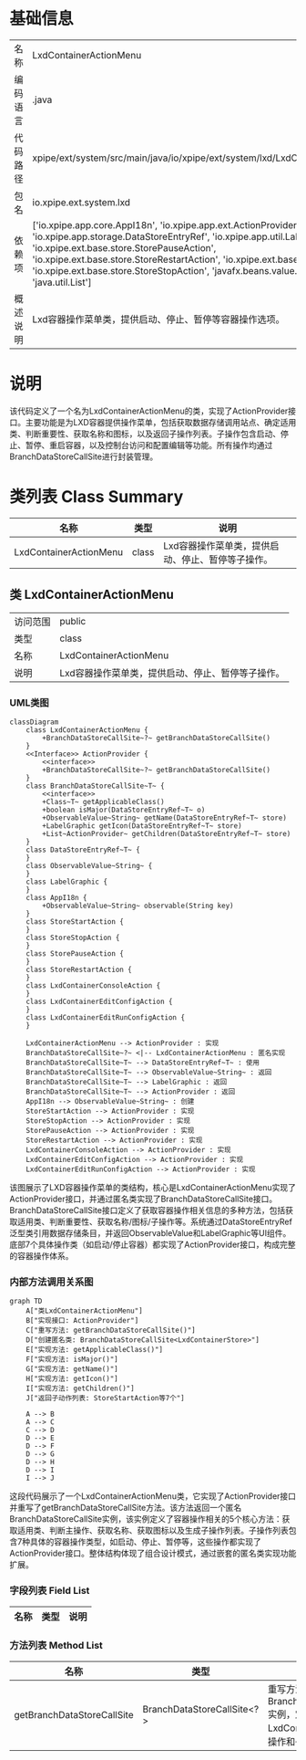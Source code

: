 # 基础信息

|      |      |
|------|------|
| 名称 | LxdContainerActionMenu |
| 编码语言 | .java |
| 代码路径 | xpipe/ext/system/src/main/java/io/xpipe/ext/system/lxd/LxdContainerActionMenu.java |
| 包名 | io.xpipe.ext.system.lxd |
| 依赖项 | ['io.xpipe.app.core.AppI18n', 'io.xpipe.app.ext.ActionProvider', 'io.xpipe.app.storage.DataStoreEntryRef', 'io.xpipe.app.util.LabelGraphic', 'io.xpipe.ext.base.store.StorePauseAction', 'io.xpipe.ext.base.store.StoreRestartAction', 'io.xpipe.ext.base.store.StoreStartAction', 'io.xpipe.ext.base.store.StoreStopAction', 'javafx.beans.value.ObservableValue', 'java.util.List'] |
| 概述说明 | Lxd容器操作菜单类，提供启动、停止、暂停等容器操作选项。 |

# 说明

该代码定义了一个名为LxdContainerActionMenu的类，实现了ActionProvider接口。主要功能是为LXD容器提供操作菜单，包括获取数据存储调用站点、确定适用类、判断重要性、获取名称和图标，以及返回子操作列表。子操作包含启动、停止、暂停、重启容器，以及控制台访问和配置编辑等功能。所有操作均通过BranchDataStoreCallSite进行封装管理。

# 类列表 Class Summary

| 名称   | 类型  | 说明 |
|-------|------|-------------|
| LxdContainerActionMenu | class | Lxd容器操作菜单类，提供启动、停止、暂停等子操作。 |



## 类 LxdContainerActionMenu

|      |      |
|------|------|
| 访问范围 | public |
| 类型 | class |
| 名称 | LxdContainerActionMenu |
| 说明 | Lxd容器操作菜单类，提供启动、停止、暂停等子操作。 |


### UML类图

```mermaid
classDiagram
    class LxdContainerActionMenu {
        +BranchDataStoreCallSite~?~ getBranchDataStoreCallSite()
    }
    <<Interface>> ActionProvider {
        <<interface>>
        +BranchDataStoreCallSite~?~ getBranchDataStoreCallSite()
    }
    class BranchDataStoreCallSite~T~ {
        <<interface>>
        +Class~T~ getApplicableClass()
        +boolean isMajor(DataStoreEntryRef~T~ o)
        +ObservableValue~String~ getName(DataStoreEntryRef~T~ store)
        +LabelGraphic getIcon(DataStoreEntryRef~T~ store)
        +List~ActionProvider~ getChildren(DataStoreEntryRef~T~ store)
    }
    class DataStoreEntryRef~T~ {
    }
    class ObservableValue~String~ {
    }
    class LabelGraphic {
    }
    class AppI18n {
        +ObservableValue~String~ observable(String key)
    }
    class StoreStartAction {
    }
    class StoreStopAction {
    }
    class StorePauseAction {
    }
    class StoreRestartAction {
    }
    class LxdContainerConsoleAction {
    }
    class LxdContainerEditConfigAction {
    }
    class LxdContainerEditRunConfigAction {
    }

    LxdContainerActionMenu --> ActionProvider : 实现
    BranchDataStoreCallSite~?~ <|-- LxdContainerActionMenu : 匿名实现
    BranchDataStoreCallSite~T~ --> DataStoreEntryRef~T~ : 使用
    BranchDataStoreCallSite~T~ --> ObservableValue~String~ : 返回
    BranchDataStoreCallSite~T~ --> LabelGraphic : 返回
    BranchDataStoreCallSite~T~ --> ActionProvider : 返回
    AppI18n --> ObservableValue~String~ : 创建
    StoreStartAction --> ActionProvider : 实现
    StoreStopAction --> ActionProvider : 实现
    StorePauseAction --> ActionProvider : 实现
    StoreRestartAction --> ActionProvider : 实现
    LxdContainerConsoleAction --> ActionProvider : 实现
    LxdContainerEditConfigAction --> ActionProvider : 实现
    LxdContainerEditRunConfigAction --> ActionProvider : 实现
```

该图展示了LXD容器操作菜单的类结构，核心是LxdContainerActionMenu实现了ActionProvider接口，并通过匿名类实现了BranchDataStoreCallSite接口。BranchDataStoreCallSite接口定义了获取容器操作相关信息的多种方法，包括获取适用类、判断重要性、获取名称/图标/子操作等。系统通过DataStoreEntryRef泛型类引用数据存储条目，并返回ObservableValue和LabelGraphic等UI组件。底部7个具体操作类（如启动/停止容器）都实现了ActionProvider接口，构成完整的容器操作体系。


### 内部方法调用关系图

```mermaid
graph TD
    A["类LxdContainerActionMenu"]
    B["实现接口: ActionProvider"]
    C["重写方法: getBranchDataStoreCallSite()"]
    D["创建匿名类: BranchDataStoreCallSite<LxdContainerStore>"]
    E["实现方法: getApplicableClass()"]
    F["实现方法: isMajor()"]
    G["实现方法: getName()"]
    H["实现方法: getIcon()"]
    I["实现方法: getChildren()"]
    J["返回子动作列表: StoreStartAction等7个"]

    A --> B
    A --> C
    C --> D
    D --> E
    D --> F
    D --> G
    D --> H
    D --> I
    I --> J
```

这段代码展示了一个LxdContainerActionMenu类，它实现了ActionProvider接口并重写了getBranchDataStoreCallSite方法。该方法返回一个匿名BranchDataStoreCallSite实例，该实例定义了容器操作相关的5个核心方法：获取适用类、判断主操作、获取名称、获取图标以及生成子操作列表。子操作列表包含7种具体的容器操作类型，如启动、停止、暂停等，这些操作都实现了ActionProvider接口。整体结构体现了组合设计模式，通过嵌套的匿名类实现功能扩展。

### 字段列表 Field List

| 名称  | 类型  | 说明 |
|-------|-------|------|

### 方法列表 Method List

| 名称  | 类型  | 说明 |
|-------|-------|------|
| getBranchDataStoreCallSite | BranchDataStoreCallSite<?> | 重写方法返回BranchDataStoreCallSite实例，定义LxdContainerStore相关操作和子动作。 |




